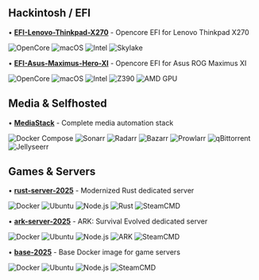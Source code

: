 ## Hackintosh / EFI

• **[EFI-Lenovo-Thinkpad-X270](https://github.com/AngelMartinezDevops/EFI-Lenovo-Thinkpad-X270)** - Opencore EFI for Lenovo Thinkpad X270

  ![OpenCore](https://img.shields.io/badge/OpenCore-1.0.0-blue)
  ![macOS](https://img.shields.io/badge/macOS-Ventura-brightgreen?logo=apple)
  ![Intel](https://img.shields.io/badge/Intel_i5--6300U-0071C5?style=flat&logo=intel&logoColor=white)
  ![Skylake](https://img.shields.io/badge/Skylake-6th_Gen-0071C5?style=flat)

• **[EFI-Asus-Maximus-Hero-XI](https://github.com/AngelMartinezDevops/EFI-Asus-Maximus-Hero-XI)** - Opencore EFI for Asus ROG Maximus XI

  ![OpenCore](https://img.shields.io/badge/OpenCore-1.0.0-blue)
  ![macOS](https://img.shields.io/badge/macOS-Ventura-brightgreen?logo=apple)
  ![Intel](https://img.shields.io/badge/Intel_i9--9900K-0071C5?style=flat&logo=intel&logoColor=white)
  ![Z390](https://img.shields.io/badge/Z390-Coffee_Lake-0071C5?style=flat)
  ![AMD GPU](https://img.shields.io/badge/AMD_GPU-Radeon-ED1C24?style=flat&logo=amd&logoColor=white)

## Media & Selfhosted

• **[MediaStack](https://github.com/AngelMartinezDevops/MediaStack)** - Complete media automation stack

  ![Docker Compose](https://img.shields.io/badge/Docker_Compose-2496ED?style=flat&logo=docker&logoColor=white)
  ![Sonarr](https://img.shields.io/badge/Sonarr-35C5F4?style=flat)
  ![Radarr](https://img.shields.io/badge/Radarr-FFC230?style=flat)
  ![Bazarr](https://img.shields.io/badge/Bazarr-7B68EE?style=flat)
  ![Prowlarr](https://img.shields.io/badge/Prowlarr-FF6347?style=flat)
  ![qBittorrent](https://img.shields.io/badge/qBittorrent-3BB9FF?style=flat)
  ![Jellyseerr](https://img.shields.io/badge/Jellyseerr-A020F0?style=flat)

## Games & Servers

• **[rust-server-2025](https://github.com/AngelMartinezDevops/rust-server-2025)** - Modernized Rust dedicated server

  ![Docker](https://img.shields.io/badge/Docker-2496ED?style=flat&logo=docker&logoColor=white)
  ![Ubuntu](https://img.shields.io/badge/Ubuntu_22.04-E95420?style=flat&logo=ubuntu&logoColor=white)
  ![Node.js](https://img.shields.io/badge/Node.js_20-339933?style=flat&logo=nodedotjs&logoColor=white)
  ![Rust](https://img.shields.io/badge/Rust-000000?style=flat&logo=rust&logoColor=white)
  ![SteamCMD](https://img.shields.io/badge/SteamCMD-000000?style=flat&logo=steam&logoColor=white)

• **[ark-server-2025](https://github.com/AngelMartinezDevops/ark-server-2025)** - ARK: Survival Evolved dedicated server

  ![Docker](https://img.shields.io/badge/Docker-2496ED?style=flat&logo=docker&logoColor=white)
  ![Ubuntu](https://img.shields.io/badge/Ubuntu_22.04-E95420?style=flat&logo=ubuntu&logoColor=white)
  ![Node.js](https://img.shields.io/badge/Node.js_20-339933?style=flat&logo=nodedotjs&logoColor=white)
  ![ARK](https://img.shields.io/badge/ARK-8B4513?style=flat)
  ![SteamCMD](https://img.shields.io/badge/SteamCMD-000000?style=flat&logo=steam&logoColor=white)

• **[base-2025](https://github.com/AngelMartinezDevops/base-2025)** - Base Docker image for game servers

  ![Docker](https://img.shields.io/badge/Docker-2496ED?style=flat&logo=docker&logoColor=white)
  ![Ubuntu](https://img.shields.io/badge/Ubuntu_22.04-E95420?style=flat&logo=ubuntu&logoColor=white)
  ![Node.js](https://img.shields.io/badge/Node.js_20-339933?style=flat&logo=nodedotjs&logoColor=white)
  ![SteamCMD](https://img.shields.io/badge/SteamCMD-000000?style=flat&logo=steam&logoColor=white)
